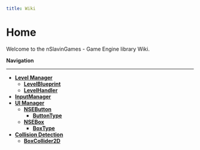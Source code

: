 ```yml
title: Wiki
```

# **Home**

Welcome to the nSlavinGames - Game Engine library Wiki.

**Navigation**

---

* **[Level Manager](LevelManager.md)**
  * **[LevelBlueprint](LevelBlueprint.md)**
  * **[LevelHandler](LevelHandler.md)**
* **[InputManager](InputManager.md)**
* **[UI Manager](UIManager.md)**
  * **[NSEButton](Button.md)**
    * **[ButtonType](ButtonType.md)**
  * **[NSEBox](Box.md)**
    * **[BoxType](BoxType.md)**
* **[Collision Detection](CollisionDetection.md)**
  * **[BoxCollider2D](BoxCollider2D.md)**
